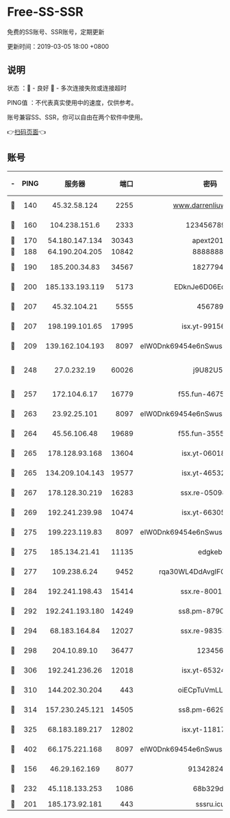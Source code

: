 # Free-SS-SSR

免费的SS账号、SSR账号，定期更新

更新时间：2019-03-05 18:00 +0800

## 说明

状态     ：🙂 - 良好 🙁 - 多次连接失败或连接超时

PING值   ：不代表真实使用中的速度，仅供参考。

账号兼容SS、SSR，你可以自由在两个软件中使用。

👉[扫码页面](https://liesauer.github.io/free-ss-ssr.github.io/)👈

## 账号

|-|PING|服务器|端口|密码|加密方式|区域|
|:----:|:----:|:-----:|-----:|:----:|:----:|:----:|
|🙂|140|45.32.58.124|2255|www.darrenliuwei.com|aes-256-cfb|JP|
|🙂|160|104.238.151.6|2333|12345678900|aes-256-cfb|JP|
|🙂|170|54.180.147.134|30343|apext2019|chacha20|KR|
|🙂|188|64.190.204.205|10842|88888888|rc4-md5|US|
|🙂|190|185.200.34.83|34567|18277940|aes-256-cfb|US|
|🙂|200|185.133.193.119|5173|EDknJe6D06EoWDaw|aes-256-cfb|US|
|🙂|207|45.32.104.21|5555|456789|aes-256-cfb|SG|
|🙂|207|198.199.101.65|17995|isx.yt-99156617|aes-256-cfb|US|
|🙂|209|139.162.104.193|8097|eIW0Dnk69454e6nSwuspv9DmS201tQ0D|aes-256-cfb|JP|
|🙂|248|27.0.232.19|60026|j9U82U53|xchacha20-ietf-poly1305|HK|
|🙂|257|172.104.6.17|16779|f55.fun-46758883|aes-256-cfb|US|
|🙂|263|23.92.25.101|8097|eIW0Dnk69454e6nSwuspv9DmS201tQ0D|aes-256-cfb|US|
|🙂|264|45.56.106.48|19689|f55.fun-35553896|aes-256-cfb|US|
|🙂|265|178.128.93.168|13604|isx.yt-06018557|aes-256-cfb|SG|
|🙂|265|134.209.104.143|19577|isx.yt-46532093|aes-256-cfb|SG|
|🙂|267|178.128.30.219|16283|ssx.re-05098737|aes-256-cfb|SG|
|🙂|269|192.241.239.98|10474|isx.yt-66305789|aes-256-cfb|US|
|🙂|275|199.223.119.83|8097|eIW0Dnk69454e6nSwuspv9DmS201tQ0D|aes-256-cfb|US|
|🙂|275|185.134.21.41|11135|edgkeb|aes-256-cfb|GB|
|🙂|277|109.238.6.24|9452|rqa30WL4DdAvgIFG6Fs3znzTa|aes-256-cfb|FR|
|🙂|284|192.241.198.43|15414|ssx.re-80011853|aes-256-cfb|US|
|🙂|292|192.241.193.180|14249|ss8.pm-87905446|aes-256-cfb|US|
|🙂|294|68.183.164.84|12027|ssx.re-98353695|aes-256-cfb|US|
|🙂|298|204.10.89.10|36477|123456|aes-256-cfb|US|
|🙂|306|192.241.236.26|12018|isx.yt-65324687|aes-256-cfb|US|
|🙂|310|144.202.30.204|443|oiECpTuVmLLxk4Ts|aes-256-cfb|US|
|🙂|314|157.230.245.121|14505|ss8.pm-66291298|aes-256-cfb|SG|
|🙂|325|68.183.189.217|12802|isx.yt-11817272|aes-256-cfb|SG|
|🙂|402|66.175.221.168|8097|eIW0Dnk69454e6nSwuspv9DmS201tQ0D|aes-256-cfb|US|
|🙂|156|46.29.162.169|8077|9134282479|aes-256-cfb|RU|
|🙂|232|45.118.133.253|1086|68b329da|aes-256-cfb|SG|
|🙁|201|185.173.92.181|443|sssru.icu|rc4-md5|RU|
